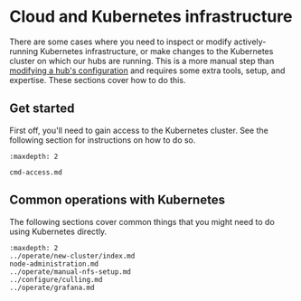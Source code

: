 # Cloud and Kubernetes infrastructure

There are some cases where you need to inspect or modify actively-running Kubernetes infrastructure, or make changes to the Kubernetes cluster on which our hubs are running.
This is a more manual step than [modifying a hub's configuration](/topic/config) and requires some extra tools, setup, and expertise.
These sections cover how to do this.

## Get started

First off, you'll need to gain access to the Kubernetes cluster.
See the following section for instructions on how to do so.

```{toctree}
:maxdepth: 2

cmd-access.md
```

## Common operations with Kubernetes

The following sections cover common things that you might need to do using Kubernetes directly.

```{toctree}
:maxdepth: 2
../operate/new-cluster/index.md
node-administration.md
../operate/manual-nfs-setup.md
../configure/culling.md
../operate/grafana.md
```
